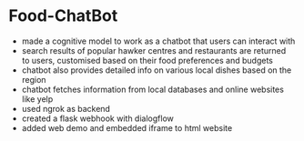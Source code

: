 # Food-ChatBot
- made a cognitive model to work as a chatbot that users can interact with
- search results of popular hawker centres and restaurants are returned to users, customised based on their food preferences and budgets
- chatbot also provides detailed info on various local dishes based on the region
- chatbot fetches information from local databases and online websites like yelp
- used ngrok as backend
- created a flask webhook with dialogflow
- added web demo and embedded iframe to html website
